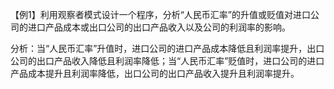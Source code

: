 【例1】利用观察者模式设计一个程序，分析“人民币汇率”的升值或贬值对进口公司的进口产品成本或出口公司的出口产品收入以及公司的利润率的影响。

分析：当“人民币汇率”升值时，进口公司的进口产品成本降低且利润率提升，出口公司的出口产品收入降低且利润率降低；当“人民币汇率”贬值时，进口公司的进口产品成本提升且利润率降低，出口公司的出口产品收入提升且利润率提升。
